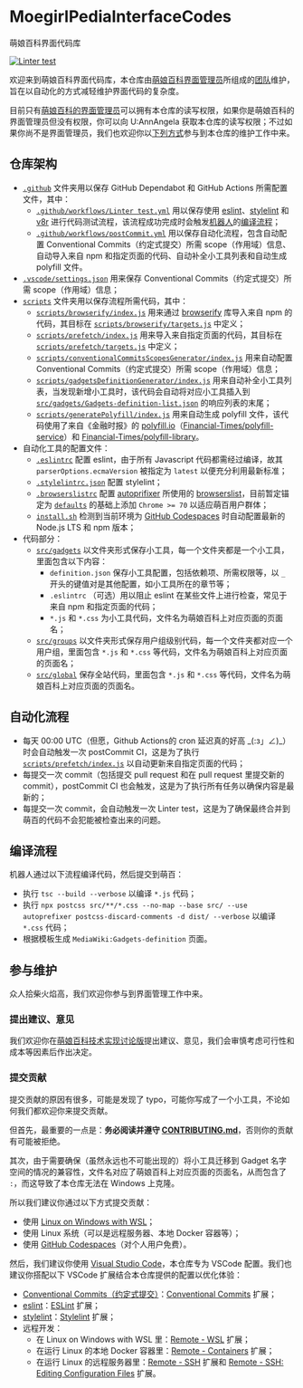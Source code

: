 # MoegirlPediaInterfaceCodes

萌娘百科界面代码库

[![Linter test](https://github.com/MoegirlPediaInterfaceAdmins/MoegirlPediaInterfaceCodes/actions/workflows/Linter%20test.yml/badge.svg)](https://github.com/MoegirlPediaInterfaceAdmins/MoegirlPediaInterfaceCodes/actions/workflows/Linter%20test.yml)

欢迎来到萌娘百科界面代码库，本仓库由[萌娘百科界面管理员](https://zh.moegirl.org.cn/%E8%90%8C%E5%A8%98%E7%99%BE%E7%A7%91:%E7%95%8C%E9%9D%A2%E7%AE%A1%E7%90%86%E5%91%98)所组成的[团队](https://github.com/MoegirlPediaInterfaceAdmins)维护，旨在以自动化的方式减轻维护界面代码的复杂度。

目前只有[萌娘百科的界面管理员](https://zh.moegirl.org.cn/Special:Listusers/interface-admin)可以拥有本仓库的读写权限，如果你是萌娘百科的界面管理员但没有权限，你可以向 U:AnnAngela 获取本仓库的读写权限；不过如果你尚不是界面管理员，我们也欢迎你以[下列方式](#参与维护)参与到本仓库的维护工作中来。

## 仓库架构

- [`.github`](.github) 文件夹用以保存 GitHub Dependabot 和 GitHub Actions 所需配置文件，其中：
    - [`.github/workflows/Linter test.yml`](.github/workflows/Linter_test.yml) 用以保存使用 [eslint](https://eslint.org/)、[stylelint](https://stylelint.io/) 和 [v8r](https://github.com/chris48s/v8r) 进行代码测试流程，该流程成功完成时会触发[机器人](https://zh.moegirl.org.cn/User:AnnAngela-dbot)的[编译流程](#编译流程)；
    - [`.github/workflows/postCommit.yml`](.github/workflows/postCommit.yml) 用以保存自动化流程，包含自动配置 Conventional Commits（约定式提交）所需 scope（作用域）信息、自动导入来自 npm 和指定页面的代码、自动补全小工具列表和自动生成 polyfill 文件。
- [`.vscode/settings.json`](.vscode/settings.json) 用来保存 Conventional Commits（约定式提交）所需 scope（作用域）信息；
- [`scripts`](scripts) 文件夹用以保存流程所需代码，其中：
    - [`scripts/browserify/index.js`](scripts/browserify/index.js) 用来通过 [browserify](https://browserify.org/) 库导入来自 npm 的代码，其目标在 [`scripts/browserify/targets.js`](scripts/browserify/targets.js) 中定义；
    - [`scripts/prefetch/index.js`](scripts/prefetch/index.js) 用来导入来自指定页面的代码，其目标在 [`scripts/prefetch/targets.js`](scripts/prefetch/targets.js) 中定义；
    - [`scripts/conventionalCommitsScopesGenerator/index.js`](scripts/conventionalCommitsScopesGenerator/index.js) 用来自动配置 Conventional Commits（约定式提交）所需 scope（作用域）信息；
    - [`scripts/gadgetsDefinitionGenerator/index.js`](scripts/gadgetsDefinitionGenerator/index.js) 用来自动补全小工具列表，当发现新增小工具时，该代码会自动将对应小工具插入到 [`src/gadgets/Gadgets-definition-list.json`](src/gadgets/Gadgets-definition-list.json) 的响应列表的末尾；
    - [`scripts/generatePolyfill/index.js`](scripts/generatePolyfill/index.js) 用来自动生成 polyfill 文件，该代码使用了来自《金融时报》的 [polyfill.io](https://polyfill.io/v3/)（[Financial-Times/polyfill-service](https://github.com/Financial-Times/polyfill-service)）和 [Financial-Times/polyfill-library](https://github.com/Financial-Times/polyfill-library)。
- 自动化工具的配置文件：
    - [`.eslintrc`](.eslintrc) 配置 eslint，由于所有 Javascript 代码都需经过编译，故其 `parserOptions.ecmaVersion` 被指定为 `latest` 以便充分利用最新标准；
    - [`.stylelintrc.json`](.stylelintrc.json) 配置 stylelint；
    - [`.browserslistrc`](.browserslistrc) 配置 [autoprifixer](https://github.com/postcss/autoprefixer) 所使用的 [browserslist](https://github.com/browserslist/browserslist)，目前暂定锚定为 [`defaults`](https://github.com/browserslist/browserslist#full-list) 的基础上添加 `Chrome >= 70` 以适应萌百用户群体；
    - [`install.sh`](install.sh) 检测到当前环境为 [GitHub Codespaces](https://github.com/features/codespaces) 时自动配置最新的 Node.js LTS 和 npm 版本；
- 代码部分：
    - [`src/gadgets`](src/gadgets) 以文件夹形式保存小工具，每一个文件夹都是一个小工具，里面包含以下内容：
        - `definition.json` 保存小工具配置，包括依赖项、所需权限等，以 `_` 开头的键值对是其他配置，如小工具所在的章节等；
        - `.eslintrc` （可选）用以阻止 eslint 在某些文件上进行检查，常见于来自 npm 和指定页面的代码；
        - `*.js` 和 `*.css` 为小工具代码，文件名为萌娘百科上对应页面的页面名；
    - [`src/groups`](src/groups) 以文件夹形式保存用户组级别代码，每一个文件夹都对应一个用户组，里面包含 `*.js` 和 `*.css` 等代码，文件名为萌娘百科上对应页面的页面名；
    - [`src/global`](src/global) 保存全站代码，里面包含 `*.js` 和 `*.css` 等代码，文件名为萌娘百科上对应页面的页面名。

## 自动化流程

- 每天 00:00 UTC（但愿，Github Actions的 cron 延迟真的好高 \_(:з」∠)\_）时会自动触发一次 postCommit CI，这是为了执行 [`scripts/prefetch/index.js`](scripts/prefetch/index.js) 以自动更新来自指定页面的代码；
- 每提交一次 commit（包括提交 pull request 和在 pull request 里提交新的 commit），postCommit CI 也会触发，这是为了执行所有任务以确保内容是最新的；
- 每提交一次 commit，会自动触发一次 Linter test，这是为了确保最终合并到萌百的代码不会犯能被检查出来的问题。

## 编译流程

机器人通过以下流程编译代码，然后提交到萌百：

- 执行 `tsc --build --verbose` 以编译 `*.js` 代码；
- 执行 `npx postcss src/**/*.css --no-map --base src/ --use autoprefixer postcss-discard-comments -d dist/ --verbose` 以编译 `*.css` 代码；
- 根据模板生成 `MediaWiki:Gadgets-definition` 页面。

## 参与维护

众人拾柴火焰高，我们欢迎你参与到界面管理工作中来。
### 提出建议、意见

我们欢迎你在[萌娘百科技术实现讨论版](https://zh.moegirl.org.cn/%E8%90%8C%E5%A8%98%E7%99%BE%E7%A7%91_talk:%E8%AE%A8%E8%AE%BA%E7%89%88/%E6%8A%80%E6%9C%AF%E5%AE%9E%E7%8E%B0)提出建议、意见，我们会审慎考虑可行性和成本等因素后作出决定。

### 提交贡献

提交贡献的原因有很多，可能是发现了 typo，可能你写成了一个小工具，不论如何我们都欢迎你来提交贡献。

但首先，最重要的一点是：**务必阅读并遵守 [CONTRIBUTING.md](CONTRIBUTING.md)**，否则你的贡献有可能被拒绝。

其次，由于需要确保（虽然永远也不可能出现的）将小工具迁移到 Gadget 名字空间的情况的兼容性，文件名对应了萌娘百科上对应页面的页面名，从而包含了 `:`，而这导致了本仓库无法在 Windows 上克隆。

所以我们建议你通过以下方式提交贡献：

- 使用 [Linux on Windows with WSL](https://docs.microsoft.com/en-us/windows/wsl/install)；
- 使用 Linux 系统（可以是远程服务器、本地 Docker 容器等）；
- 使用 [GitHub Codespaces](https://github.com/features/codespaces)（对个人用户免费）。

然后，我们建议你使用 [Visual Studio Code](https://code.visualstudio.com/)，本仓库专为 VSCode 配置。我们也建议你搭配以下 VSCode 扩展结合本仓库提供的配置以优化体验：
- [Conventional Commits（约定式提交）](https://www.conventionalcommits.org/)：[Conventional Commits](https://marketplace.visualstudio.com/items?itemName=vivaxy.vscode-conventional-commits)  扩展；
- [eslint](https://eslint.org/)：[ESLint](https://marketplace.visualstudio.com/items?itemName=dbaeumer.vscode-eslint) 扩展；
- [stylelint](https://stylelint.io/)：[Stylelint](https://marketplace.visualstudio.com/items?itemName=stylelint.vscode-stylelint) 扩展；
- 远程开发：
    - 在 Linux on Windows with WSL 里：[Remote - WSL](https://marketplace.visualstudio.com/items?itemName=ms-vscode-remote.remote-wsl) 扩展；
    - 在运行 Linux 的本地 Docker 容器里：[Remote - Containers](https://marketplace.visualstudio.com/items?itemName=ms-vscode-remote.remote-containers) 扩展；
    - 在运行 Linux 的远程服务器里：[Remote - SSH](https://marketplace.visualstudio.com/items?itemName=ms-vscode-remote.remote-ssh) 扩展和 [Remote - SSH: Editing Configuration Files](https://marketplace.visualstudio.com/items?itemName=ms-vscode-remote.remote-ssh-edit) 扩展。
